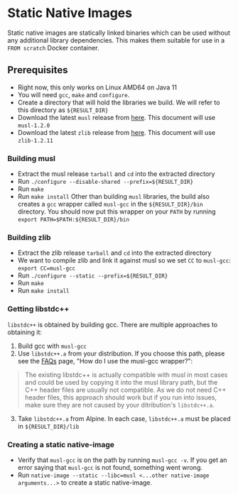 # Static Native Images

Static native images are statically linked binaries which can be used without any additional library dependencies.
This makes them suitable for use in a `FROM scratch` Docker container.

## Prerequisites
 - Right now, this only works on Linux AMD64 on Java 11
 - You will need `gcc`, `make` and `configure`.
 - Create a directory that will hold the libraries we build. We will refer to this directory as `${RESULT_DIR}`
 - Download the latest `musl` release from [here](https://musl.libc.org/). This document will use `musl-1.2.0`
 - Download the latest `zlib` release from [here](https://zlib.net/). This document will use `zlib-1.2.11`

### Building musl
 - Extract the musl release `tarball` and `cd` into the extracted directory
 - Run `./configure --disable-shared --prefix=${RESULT_DIR}`
 - Run `make`
 - Run `make install`
Other than building `musl` libraries, the build also creates a `gcc` wrapper called `musl-gcc` in the `${RESULT_DIR}/bin` directory.
You should now put this wrapper on your `PATH` by running `export PATH=$PATH:${RESULT_DIR}/bin`

### Building zlib
 - Extract the zlib release `tarball` and `cd` into the extracted directory
 - We want to compile zlib and link it against musl so we set `CC` to `musl-gcc`: `export CC=musl-gcc`
 - Run `./configure --static --prefix=${RESULT_DIR}`
 - Run `make`
 - Run `make install`

### Getting libstdc++
`libstdc++` is obtained by building gcc. There are multiple approaches to obtaining it:
 1. Build gcc with `musl-gcc`
 2. Use `libstdc++.a` from your distribution. If you choose this path, please see the [FAQs](https://www.musl-libc.org/faq.html) page, "How do I use the musl-gcc wrapper?":
  >  The existing libstdc++ is actually compatible with musl in most cases and could be used by copying it into the musl library path, but the C++ header files are usually not compatible.
 As we do not need C++ header files, this approach should work but if you run into issues, make sure they are not caused by your ditribution's `libstdc++.a`.
 3. Take `libstdc++.a` from Alpine.
In each case, `libstdc++.a` must be placed in `${RESULT_DIR}/lib`

### Creating a static native-image
 - Verify that `musl-gcc` is on the path by running `musl-gcc -v`. If you get an error saying that `musl-gcc` is not found, something went wrong.
 - Run `native-image --static --libc=musl <...other native-image arguments...>` to create a static native-image.

